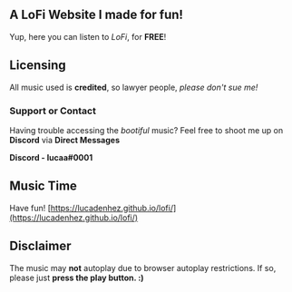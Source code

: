 ## A LoFi Website I made for fun!

Yup, here you can listen to _LoFi_, for **FREE**!

## Licensing

All music used is **credited**, so lawyer people, _please don't sue me!_

### Support or Contact

Having trouble accessing the _bootiful_ music? Feel free to shoot me up on **Discord** via **Direct Messages**

**Discord - lucaa#0001**

## Music Time

Have fun! [https://lucadenhez.github.io/lofi/](https://lucadenhez.github.io/lofi/)

## Disclaimer

The music may **not** autoplay due to browser autoplay restrictions. If so, please just **press the play button. :)**
